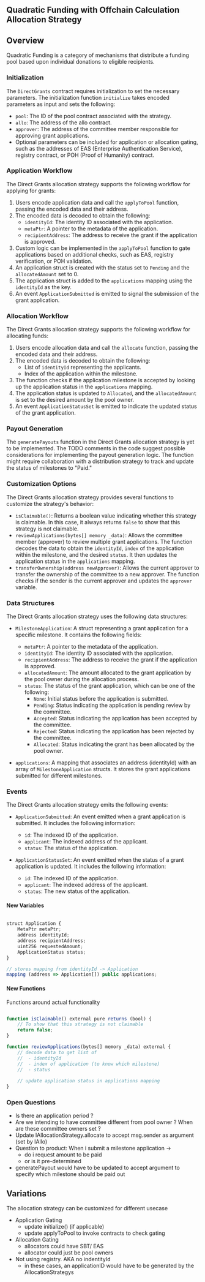 Quadratic Funding with Offchain Calculation Allocation Strategy
---------------------------------

## Overview 


Quadratic Funding is a category of mechanisms that distribute a funding pool based upon individual donations to eligible recipients. 
### Initialization

The `DirectGrants` contract requires initialization to set the necessary parameters. The initialization function `initialize` takes encoded parameters as input and sets the following:

* `pool`: The ID of the pool contract associated with the strategy.
* `allo`: The address of the allo contract.
* `approver`: The address of the committee member responsible for approving grant applications.
* Optional parameters can be included for application or allocation gating, such as the addresses of EAS (Enterprise Authentication Service), registry contract, or POH (Proof of Humanity) contract.

### Application Workflow

The Direct Grants allocation strategy supports the following workflow for applying for grants:

1. Users encode application data and call the `applyToPool` function, passing the encoded data and their address.
2. The encoded data is decoded to obtain the following:
    * `identityId`: The identity ID associated with the application.
    * `metaPtr`: A pointer to the metadata of the application.
    * `recipientAddress`: The address to receive the grant if the application is approved.
3. Custom logic can be implemented in the `applyToPool` function to gate applications based on additional checks, such as EAS, registry verification, or POH validation.
4. An application struct is created with the status set to `Pending` and the `allocatedAmount` set to 0.
5. The application struct is added to the `applications` mapping using the `identityId` as the key.
6. An event `ApplicationSubmitted` is emitted to signal the submission of the grant application.

### Allocation Workflow

The Direct Grants allocation strategy supports the following workflow for allocating funds:

1. Users encode allocation data and call the `allocate` function, passing the encoded data and their address.
2. The encoded data is decoded to obtain the following:
    * List of `identityId` representing the applicants.
    * Index of the application within the milestone.
3. The function checks if the application milestone is accepted by looking up the application status in the `applications` mapping.
4. The application status is updated to `Allocated`, and the `allocatedAmount` is set to the desired amount by the pool owner.
5. An event `ApplicationStatusSet` is emitted to indicate the updated status of the grant application.

### Payout Generation

The `generatePayouts` function in the Direct Grants allocation strategy is yet to be implemented. The TODO comments in the code suggest possible considerations for implementing the payout generation logic. The function might require collaboration with a distribution strategy to track and update the status of milestones to "Paid."

### Customization Options

The Direct Grants allocation strategy provides several functions to customize the strategy's behavior:

* `isClaimable()`: Returns a boolean value indicating whether this strategy is claimable. In this case, it always returns `false` to show that this strategy is not claimable.
* `reviewApplications(bytes[] memory _data)`: Allows the committee member (approver) to review multiple grant applications. The function decodes the data to obtain the `identityId`, `index` of the application within the milestone, and the desired `status`. It then updates the application status in the `applications` mapping.
* `transferOwnership(address newApprover)`: Allows the current approver to transfer the ownership of the committee to a new approver. The function checks if the sender is the current approver and updates the `approver` variable.

### Data Structures

The Direct Grants allocation strategy uses the following data structures:

* `MilestoneApplication`: A struct representing a grant application for a specific milestone. It contains the following fields:
    
    * `metaPtr`: A pointer to the metadata of the application.
    * `identityId`: The identity ID associated with the application.
    * `recipientAddress`: The address to receive the grant if the application is approved.
    * `allocatedAmount`: The amount allocated to the grant application by the pool owner during the allocation process.
    * `status`: The status of the grant application, which can be one of the following:
        * `None`: Initial status before the application is submitted.
        * `Pending`: Status indicating the application is pending review by the committee.
        * `Accepted`: Status indicating the application has been accepted by the committee.
        * `Rejected`: Status indicating the application has been rejected by the committee.
        * `Allocated`: Status indicating the grant has been allocated by the pool owner.
* `applications`: A mapping that associates an address (identityId) with an array of `MilestoneApplication` structs. It stores the grant applications submitted for different milestones.
    

### Events

The Direct Grants allocation strategy emits the following events:

* `ApplicationSubmitted`: An event emitted when a grant application is submitted. It includes the following information:
    
    * `id`: The indexed ID of the application.
    * `applicant`: The indexed address of the applicant.
    * `status`: The status of the application.
* `ApplicationStatusSet`: An event emitted when the status of a grant application is updated. It includes the following information:
    
    * `id`: The indexed ID of the application.
    * `applicant`: The indexed address of the applicant.
    * `status`: The new status of the application.

#### New Variables
```javascript

struct Application {
    MetaPtr metaPtr;
    address identityId;
    address recipientAddress;
    uint256 requestedAmount;
    ApplicationStatus status;
}

// stores mapping from identityId -> Application
mapping (address => Application[]) public applications;

```

#### New Functions

Functions around actual functionality

```javascript

function isClaimable() external pure returns (bool) {
    // To show that this strategy is not claimable
    return false;
}

function reviewApplications(bytes[] memory _data) external {
    // decode data to get list of 
    //  - identityId
    //  - index of application (to know which milestone)
    //  - status
    
    // update application status in applications mapping
}
```


### Open Questions

- Is there an application period ? 
- Are we intending to have committee different from pool owner ? When are these committee owners set ?
- Update IAllocationStrategy.allocate to accept msg.sender as argument (set by IAllo)
- Question to product: When i submit a milestone application ->
    - do i request amount to be paid
    - or is it pre-determined
- generatePayout would have to be updated to accept argument to specify which milestone should be paid out

## Variations

The allocation strategy can be customized for different usecase

- Application Gating 
    - update initialize() (if applicable)
    - update applyToPool to invoke contracts to check gating
- Allocation Gating
    - allocators could have SBT/ EAS
    - allocator could just be pool owners
- Not using registry. AKA no indentityId 
    - in these cases, an applicationID would have to be generated by the AllocationStrategys